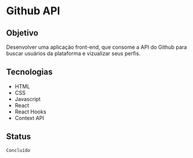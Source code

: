 # Github API

## Objetivo 
  
  Desenvolver uma aplicação front-end, que consome a API do Github para buscar usuários da plataforma e vizualizar seus perfis. 


## Tecnologias
  
  - HTML
  - CSS
  - Javascript
  - React
  - React Hooks
  - Context API


## Status
    
    Concluído
